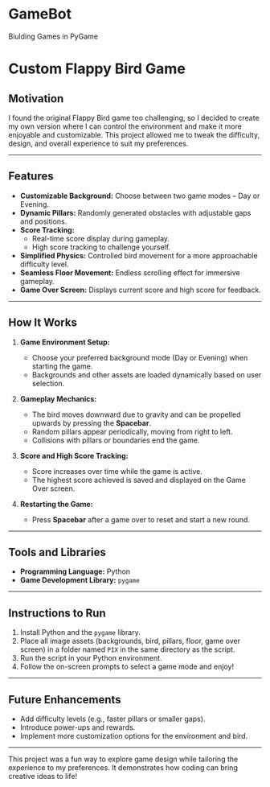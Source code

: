 # GameBot

Biulding Games in PyGame

# Custom Flappy Bird Game

## Motivation
I found the original Flappy Bird game too challenging, so I decided to create my own version where I can control the environment and make it more enjoyable and customizable. This project allowed me to tweak the difficulty, design, and overall experience to suit my preferences.

---

## Features
- **Customizable Background:** Choose between two game modes – Day or Evening.
- **Dynamic Pillars:** Randomly generated obstacles with adjustable gaps and positions.
- **Score Tracking:**
  - Real-time score display during gameplay.
  - High score tracking to challenge yourself.
- **Simplified Physics:** Controlled bird movement for a more approachable difficulty level.
- **Seamless Floor Movement:** Endless scrolling effect for immersive gameplay.
- **Game Over Screen:** Displays current score and high score for feedback.

---

## How It Works
1. **Game Environment Setup:**
   - Choose your preferred background mode (Day or Evening) when starting the game.
   - Backgrounds and other assets are loaded dynamically based on user selection.

2. **Gameplay Mechanics:**
   - The bird moves downward due to gravity and can be propelled upwards by pressing the **Spacebar**.
   - Random pillars appear periodically, moving from right to left.
   - Collisions with pillars or boundaries end the game.

3. **Score and High Score Tracking:**
   - Score increases over time while the game is active.
   - The highest score achieved is saved and displayed on the Game Over screen.

4. **Restarting the Game:**
   - Press **Spacebar** after a game over to reset and start a new round.

---

## Tools and Libraries
- **Programming Language:** Python
- **Game Development Library:** `pygame`

---

## Instructions to Run
1. Install Python and the `pygame` library.
2. Place all image assets (backgrounds, bird, pillars, floor, game over screen) in a folder named `PIX` in the same directory as the script.
3. Run the script in your Python environment.
4. Follow the on-screen prompts to select a game mode and enjoy!

---

## Future Enhancements
- Add difficulty levels (e.g., faster pillars or smaller gaps).
- Introduce power-ups and rewards.
- Implement more customization options for the environment and bird.

---

This project was a fun way to explore game design while tailoring the experience to my preferences. It demonstrates how coding can bring creative ideas to life!

